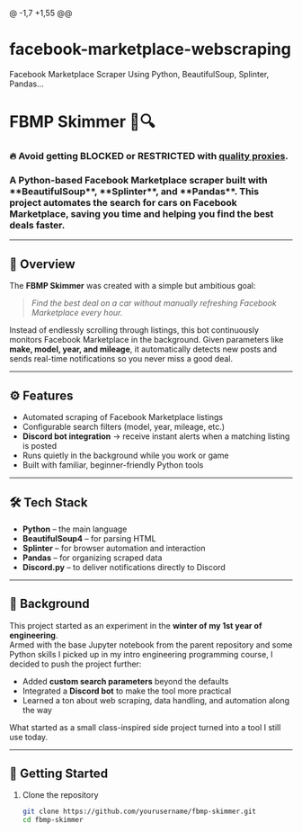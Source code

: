 @ -1,7 +1,55 @@
# facebook-marketplace-webscraping
Facebook Marketplace Scraper Using Python, BeautifulSoup, Splinter, Pandas...
# FBMP Skimmer 🚗🔍

<h3>
  🔥  Avoid getting BLOCKED or RESTRICTED with <a href="https://shorturl.at/eCOdT" target="_blank">quality proxies</a>.
<h3/>
A Python-based Facebook Marketplace scraper built with **BeautifulSoup**, **Splinter**, and **Pandas**.  
This project automates the search for cars on Facebook Marketplace, saving you time and helping you find the best deals faster.  

---

## 🌟 Overview

The **FBMP Skimmer** was created with a simple but ambitious goal:  
> *Find the best deal on a car without manually refreshing Facebook Marketplace every hour.*

Instead of endlessly scrolling through listings, this bot continuously monitors Facebook Marketplace in the background. Given parameters like **make, model, year, and mileage**, it automatically detects new posts and sends real-time notifications so you never miss a good deal.  

---

## ⚙️ Features

- Automated scraping of Facebook Marketplace listings  
- Configurable search filters (model, year, mileage, etc.)  
- **Discord bot integration** → receive instant alerts when a matching listing is posted  
- Runs quietly in the background while you work or game  
- Built with familiar, beginner-friendly Python tools  

---

## 🛠️ Tech Stack

- **Python** – the main language  
- **BeautifulSoup4** – for parsing HTML  
- **Splinter** – for browser automation and interaction  
- **Pandas** – for organizing scraped data  
- **Discord.py** – to deliver notifications directly to Discord  

---

## 📖 Background

This project started as an experiment in the **winter of my 1st year of engineering**.  
Armed with the base Jupyter notebook from the parent repository and some Python skills I picked up in my intro engineering programming course, I decided to push the project further:  

- Added **custom search parameters** beyond the defaults  
- Integrated a **Discord bot** to make the tool more practical  
- Learned a ton about web scraping, data handling, and automation along the way  

What started as a small class-inspired side project turned into a tool I still use today.  

---

## 🚀 Getting Started

1. Clone the repository  
   ```bash
   git clone https://github.com/yourusername/fbmp-skimmer.git
   cd fbmp-skimmer